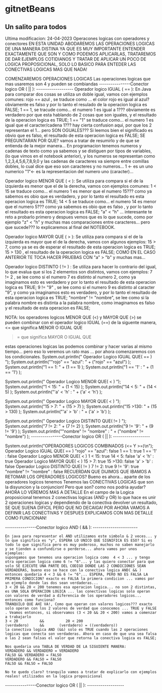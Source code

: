 # gitnetBeans
## Un salito para todos
Ultima modificacion: 24-04-2023
Operacones logicas con operadores y conectores
EN ESTA UNIDAD ABODAREMOS LAS OPERACIONES LOGICAS DE UNA MANERA DISTINA YA QUE ES MUY IMPORTANTE ENTENDER EXACTAMENTE QUE SON Y COMO PODEMOS APLICARLAS, TRATAREMOS DE DAR EJEMPLOS COTIDIANOS Y TRATAR DE APLICAR UN POCO DE LOGICA PROPOSICIONAL, SOLO LO BASICO PARA ENTEDER LAS CONECTIVAS LOGICAS MAS QUE NADA!

COMENZAREMOS
OPERACIONES LOGICAS
Las operaciones logicas que mas usaremos son 4 y pueden se combiandas
----------------Conector logico OR ( || ): -------------------
Operador logico IGUAL ( == ): 
    En Java para comparar dos cosas se utiliza un doble igual, vamos con ejemplos comunes:
        rojo == azul , se traduce como ... el color rojo es igual al azul? obviamente es falso y por lo tanto el resulado de la operacion logica es FALSE;
        1 == 1, se tracude como... el numero 1 es igual a 1??? obviamente es verdadero por que esta hablando de 2 cosas que son iguales, y el resultado de la operacion logica es TRUE;
        1 == "1" se traduce como... el numero 1 es igual que el caracter/cadena 1??? hay cierta confusion aqui, por que los 2 representan el 1... pero SON OGUALES??? Si leemos bien el significado es obvio que es falso, el resultado de esta operacion logica es FALSE;    SE PREGUNTARAN POR QUE?  vamos a tratar de resumirlo y de que se entienda de la mejor manera... En programacion tenemos numeros y cadenas de texto como ya sabemos y se distiguen por tipos de variables, (lo que vimos en el notebook anterior), y los numeros se representan como 1,2,3,4,5,6,7,8,9,0 y las cadenas de caracteres va siempre entre comillas dobles, lo cual dice que eso son caracteres y no numeros... 1 <- es un uno numerico  "1"<- es la representacion del numero uno (caracter)... 

Operador logico MENOR QUE ( < ):
    Se utiliza para compara si el de la izquierda es menor que el de la derecha, vamos con ejemplos comunes:
    1 < 15 se traduce como... el numero 1 es menor que el numero 15??? como ya sabemos es obio que es verdadero, y por lo tanto el resultado es esta operacion logica es TRUE;
    14 < 5 se traduce como... el numero 14 es menor que el numero 5??? como ya sabemos es obio que es falso  , y por lo tanto el resultado es esta operacion logica es FALSE;
    "a" < "h" ... interesante te reto a probarlo primero y despues vemos que es lo que sucede, como por ejemplo "z" < "h" y muchas mas comparaciones entre caracteres... pero que sucede??? lo explicaremos al final del NOTEBOOK.

Operador logico MAYOR QUE ( > ):
Se utiliza para compara si el de la izquierda es mayor que el de la derecha, vamos con algunos ejemplos:
    15 > 7, como ya se es de esperar el resultado de esta operacion logica es TRUE;
    15 > 130 , el resultado de la operacion logica es FALSE;
    COMO EN EL CASO ANTERIOR TE TOCA HACER PRUEBAS CON "a" > "b" y muchas mas...

Operador logico DISTINTO ( != ) :
Se utiliza para hacer lo contrario del igual, lo que evalua que si los 2 elementos son distintos, vamos con ejemplos:
    7 != 2 , se lee como si el numero 7 es distinto al numero 2, como ya imaginamos esto es verdadero y por lo tanto el resultado de esta operacion logica es TRUE;
    9 != "9" , se lee como si el numero 9 es distinto al caracter "9", y como ya imaginamos  esto es verdadero, y por lo tanto el resultado de esta operacion logica es TRUE;
    "nombre" != "nombre", se lee como si la palabra nombre es distinta a la palabra nombre, como imaginamos es falso y el resultado de esta operacion es FALSE;

NOTA: los operadores logicos MENOR QUE (<) y MAYOR QUE (>) se pueden combinar con el operador logico IGUAL (==) de la siguente manera, 
<= que significa MENOR O IGUAL QUE
>= que significa MAYOR O IGUAL QUE

estas operaciones logicas las podemos combinar y hacer varias al mismo tiempo... pero eso lo veremos un rato mas ... por ahora comenzaremos con los condicionales.
System.out.println(" Operador Logico IGUAL QUE( == ) ");
System.out.println("\"rojo\" == \"azul\": " + ("rojo" == "azul") );
System.out.println("1 == 1: " + (1 == 1) );
System.out.println("1 == '1' : " + (1 == '1') );

System.out.println(" Operador Logico MENOR QUE( < ) ");
System.out.println("1 < 15: " + (1 < 15) );
System.out.println("14 < 5: " + (14 < 5) );
System.out.println("'a' < 'h' : " + ('a' < 'h') );

System.out.println(" Operador Logico MAYOR QUE( < ) ");
System.out.println("15 > 7: " + (15 > 7) );
System.out.println("15 >130: " + (15 > 130) );
System.out.println("'a' > 'b' : " + ('a' > 'b') );

System.out.println(" Operador Logico DISTINTO QUE( != ) ");
System.out.println("7 != 2: " + (7 != 2) );
System.out.println("9 != '9': " + (9 != '9') );
System.out.println("\"nombre\" != \"nombre\" : " + ("nombre" != "nombre") );
----------------Conector logico OR ( || ): -------------------

System.out.println("OPERADORES LOGICOS COMBINADOS (<= Y >=)\n");
 Operador Logico IGUAL QUE( == ) 
"rojo" == "azul": false
1 == 1: true
1 == '1' : false
 Operador Logico MENOR QUE( < ) 
1 < 15: true
14 < 5: false
'a' < 'h' : true
 Operador Logico MAYOR QUE( < ) 
15 > 7: true
15 >130: false
'a' > 'b' : false
 Operador Logico DISTINTO QUE( != ) 
7 != 2: true
9 != '9': true
"nombre" != "nombre" : false
RECUERDAN QUE DIJIMOS QUE IBAMOS A RETOMAR LOS OPERADORES LOGICOS?
Bueno es ahora... aparte de los operadores logicos tenemos Tenemos las CONECTIVAS LOGICAS que son la disyuncion y la conjuncion! Pero que son? como nos podria ayudar? AHORA LO VEREMOS MAS A DETALLE
En el campo de la Logica proposicional tenemos 2 conectivas logicas (AND y OR) lo que hace es unir 2 operaciones logicas y dependiendo de la conectiva devolver un resultado, SE QUE SUENA DIFICIL PERO QUE NO DECAIGA!
POR AHORA VAMOS A DEFINIR LAS CONECTIVAS Y DESPUES EXPLICAMOS CON MAS DETALLE COMO FUNCIONAN!

----------------Conector logico AND ( && ): -----------------------

    En java para representar el AND utilizamos este simbolo & 2 veces... y lo que significa es "y", ESPERA LO UNICO QUE SIGNIFICA ES ESO? Si es todo lo que significa pero es muy poderoso, muchos no saben manejarlo y se tienden a confundirse o perderse... ahora vamos por unos ejemplos:
    supongamos que tenemos una operacion logica como  4 < 3 ... y tengo otra operacion logica como 6 != "6"... y las quiero conectar para que solo SE EJECUTE UNA PARTE DEL CODIGO DONDE LAS 2 CONDICIONES SEAN VERDADERAS, bueno eso se hace con la conectiva logica AND( && ) entonces quedaria 4 < 3 && 6 != "6"... ESPERA, PERO NO ES FALSA LA PRIMERA CONDICION? exacto es FALSA la primera condicion ... vamos por un ejemplo donde las dos sean verdaderas...
    3 < 20 && 20 < 200 tenemos esa operacion logica... no son 2 distintas, es UNA SOLA OPERACION LOGICA ... las conectivas logicas solo operan con valores de verdad a diferencia de los operadores logicos... entonces como funciona?
    TRANQUILO QUE AHI VA!, Como que operan con valores logicos??? exacto solo operan con los 2 valores de verdad que conocemos ... TRUE y FALSE . Veamos entonces, si observamos (3 < 20 && 20 < 200) vamos a comenzar a trabajarlo
    3 < 20          &&          20 < 200
    (verdadero)     &&       (verdadero) = ((verdadero))
    la conectiva logica AND (&&) solo es TRUE cuando las 2 operaciones logicas que conecta son verdaderas. Ahora en caso de que una sea falsa o las 2 sean falsas el valor que retorna la conectiva logica es FALSE;

    Nos quedaria una TABLA DE VERDAD DE LA SIGUIENTE MANERA:
    VERDADERO && VERDADERO = VERDADERO
    FALSO && VERDADERO = FALSO
    VERDADERO && FALSO = FALSO
    FALSO && FALSO = FALSO

    No te quedo claro? tranquilo vamos a tratar de explicarlo con ejemplos reales! utilizados en la logica proposicional

----------------Conector logico OR ( || ): -------------------
